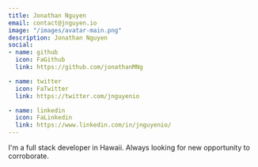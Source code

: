 ```yaml
---
title: Jonathan Nguyen
email: contact@jnguyen.io
image: "/images/avatar-main.png"
description: Jonathan Nguyen
social:
- name: github
  icon: FaGithub
  link: https://github.com/jonathanMNg

- name: twitter
  icon: FaTwitter
  link: https://twitter.com/jnguyenio

- name: linkedin
  icon: FaLinkedin
  link: https://www.linkedin.com/in/jnguyenio/
---
```


I'm a full stack developer in Hawaii. Always looking for new opportunity to corroborate.
